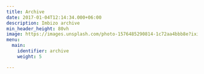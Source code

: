 ```yaml
---
title: Archive
date: 2017-01-04T12:14:34.000+06:00
description: Imbizo archive
min_header_height: 80vh
image: https://images.unsplash.com/photo-1576485290814-1c72aa4bbb8e?ixid=MnwxMjA3fDB8MHxwaG90by1wYWdlfHx8fGVufDB8fHx8&ixlib=rb-1.2.1&auto=format&fit=crop&w=1500&q=80
menu:
  main:
    identifier: archive
    weight: 5

---
```


